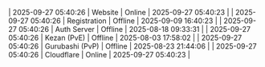| 2025-09-27 05:40:26 | Website | Online | 2025-09-27 05:40:23 |
| 2025-09-27 05:40:26 | Registration | Offline | 2025-09-09 16:40:23 |
| 2025-09-27 05:40:26 | Auth Server | Offline | 2025-08-18 09:33:31 |
| 2025-09-27 05:40:26 | Kezan (PvE) | Offline | 2025-08-03 17:58:02 |
| 2025-09-27 05:40:26 | Gurubashi (PvP) | Offline | 2025-08-23 21:44:06 |
| 2025-09-27 05:40:26 | Cloudflare | Online | 2025-09-27 05:40:23 |
